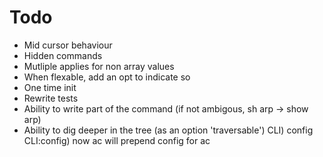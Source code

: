 # Todo
 * Mid cursor behaviour
 * Hidden commands
 * Mutliple applies for non array values
 * When flexable, add an opt to indicate so
 * One time init
 * Rewrite tests
 * Ability to write part of the command (if not ambigous, sh arp -> show arp)
 * Ability to dig deeper in the tree (as an option 'traversable')
    CLI) config
    CLI:config) now ac will prepend config for ac
